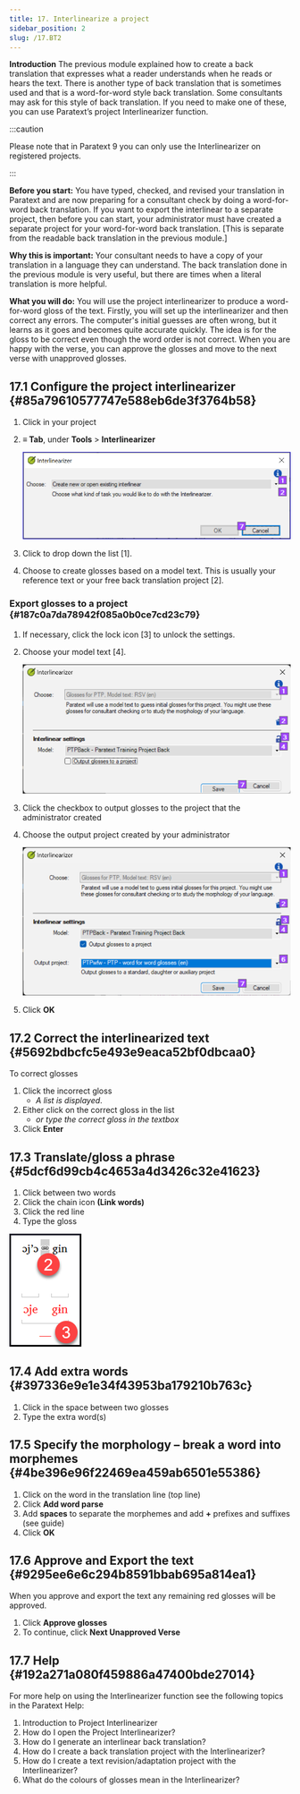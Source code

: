 ```yaml
---
title: 17. Interlinearize a project
sidebar_position: 2
slug: /17.BT2
---
```




**Introduction**  The previous module explained how to create a back translation that expresses what a reader understands when he reads or hears the text. There is another type of back translation that is sometimes used and that is a word-for-word style back translation. Some consultants may ask for this style of back translation. If you need to make one of these, you can use Paratext’s project Interlinearizer function.


:::caution

Please note that in Paratext 9 you can only use the Interlinearizer on registered projects.

:::




**Before you start:** You have typed, checked, and revised your translation in Paratext and are now preparing for a consultant check by doing a word-for-word back translation. If you want to export the interlinear to a separate project, then before you can start, your administrator must have created a separate project for your word-for-word back translation. [This is separate from the readable back translation in the previous module.]


**Why this is important:** Your consultant needs to have a copy of your translation in a language they can understand. The back translation done in the previous module is very useful, but there are times when a literal translation is more helpful.


**What you will do:** You will use the project interlinearizer to produce a word-for-word gloss of the text. Firstly, you will set up the interlinearizer and then correct any errors. The computer's initial guesses are often wrong, but it learns as it goes and becomes quite accurate quickly. The idea is for the gloss to be correct even though the word order is not correct. When you are happy with the verse, you can approve the glosses and move to the next verse with unapproved glosses.


## 17.1 Configure the project interlinearizer {#85a79610577747e588eb6de3f3764b58}

1. Click in your project
2. **≡ Tab**, under **Tools** &gt; **Interlinearizer**

	![](./1905854111.png)

3. Click to drop down the list [1].
4. Choose to create glosses based on a model text. This is usually your reference text or your free back translation project [2].

### Export glosses to a project  {#187c0a7da78942f085a0b0ce7cd23c79}

1. If necessary, click the lock icon [3] to unlock the settings.
2. Choose your model text [4].

	![](./1443407551.png)

3. Click the checkbox to output glosses to the project that the administrator created
4. Choose the output project created by your administrator

	![](./310119566.png)

5. Click **OK**

## 17.2 Correct the interlinearized text {#5692bdbcfc5e493e9eaca52bf0dbcaa0}


To correct glosses

1. Click the incorrect gloss
	- _A list is displayed_.
2. Either click on the correct gloss in the list
	- _or type the correct gloss in the textbox_
3. Click **Enter**

## 17.3 Translate/gloss a phrase {#5dcf6d99cb4c4653a4d3426c32e41623}


<div class='notion-row'>
<div class='notion-column' style={{width: 'calc((100% - (min(32px, 4vw) * 1)) * 0.5)'}}>


1. Click between two words
2. Click the chain icon  **(Link words)**
3. Click the red line
4. Type the gloss




</div><div className='notion-spacer'></div>

<div class='notion-column' style={{width: 'calc((100% - (min(32px, 4vw) * 1)) * 0.5)'}}>


![](./576503207.png)


</div><div className='notion-spacer'></div>
</div>


## 17.4 Add extra words {#397336e9e1e34f43953ba179210b763c}

1. Click in the space between two glosses
2. Type the extra word(s)

## 17.5 Specify the morphology – break a word into morphemes {#4be396e96f22469ea459ab6501e55386}

1. Click on the word in the translation line (top line)
2. Click **Add word parse**
3. Add **spaces** to separate the morphemes and add **+** prefixes and suffixes (see guide)
4. Click **OK**

## 17.6 Approve and Export the text {#9295ee6e6c294b8591bbab695a814ea1}


When you approve and export the text any remaining red glosses will be approved.

1. Click **Approve glosses**
2. To continue, click **Next Unapproved Verse**

## 17.7 Help {#192a271a080f459886a47400bde27014}


For more help on using the Interlinearizer function see the following topics in the Paratext Help:

1. Introduction to Project Interlinearizer
2. How do I open the Project Interlinearizer?
3. How do I generate an interlinear back translation?
4. How do I create a back translation project with the Interlinearizer?
5. How do I create a text revision/adaptation project with the Interlinearizer?
6. What do the colours of glosses mean in the Interlinearizer?
